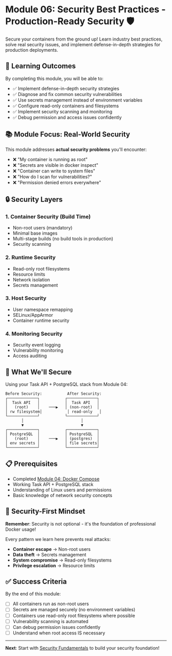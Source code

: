 # Module 06: Security Best Practices - Production-Ready Security 🛡️

Secure your containers from the ground up! Learn industry best practices, solve real security issues, and implement defense-in-depth strategies for production deployments.

## 🎯 Learning Outcomes

By completing this module, you will be able to:

- ✅ Implement defense-in-depth security strategies
- ✅ Diagnose and fix common security vulnerabilities
- ✅ Use secrets management instead of environment variables
- ✅ Configure read-only containers and filesystems
- ✅ Implement security scanning and monitoring
- ✅ Debug permission and access issues confidently

## 📚 Module Focus: Real-World Security

This module addresses **actual security problems** you'll encounter:

- ❌ "My container is running as root"
- ❌ "Secrets are visible in docker inspect"
- ❌ "Container can write to system files"
- ❌ "How do I scan for vulnerabilities?"
- ❌ "Permission denied errors everywhere"

## 🔒 Security Layers

### 1. Container Security (Build Time)

- Non-root users (mandatory)
- Minimal base images
- Multi-stage builds (no build tools in production)
- Security scanning

### 2. Runtime Security

- Read-only root filesystems
- Resource limits
- Network isolation
- Secrets management

### 3. Host Security

- User namespace remapping
- SELinux/AppArmor
- Container runtime security

### 4. Monitoring Security

- Security event logging
- Vulnerability monitoring
- Access auditing

## 🎯 What We'll Secure

Using your Task API + PostgreSQL stack from Module 04:

```
Before Security:           After Security:
┌─────────────┐           ┌─────────────┐
│  Task API   │           │  Task API   │
│   (root)    │    ───▶   │ (non-root)  │
│ rw filesystem│           │ read-only   │
└─────────────┘           └─────────────┘
       │                         │
       ▼                         ▼
┌─────────────┐           ┌─────────────┐
│ PostgreSQL  │           │ PostgreSQL  │
│   (root)    │    ───▶   │ (postgres)  │
│ env secrets │           │ file secrets│
└─────────────┘           └─────────────┘
```

## 📋 Prerequisites

- Completed [Module 04: Docker Compose](../04-docker-compose/)
- Working Task API + PostgreSQL stack
- Understanding of Linux users and permissions
- Basic knowledge of network security concepts

## 🚨 Security-First Mindset

**Remember**: Security is not optional - it's the foundation of professional Docker usage!

Every pattern we learn here prevents real attacks:

- **Container escape** → Non-root users
- **Data theft** → Secrets management
- **System compromise** → Read-only filesystems
- **Privilege escalation** → Resource limits

## ✅ Success Criteria

By the end of this module:

- [ ] All containers run as non-root users
- [ ] Secrets are managed securely (no environment variables)
- [ ] Containers use read-only root filesystems where possible
- [ ] Vulnerability scanning is automated
- [ ] Can debug permission issues confidently
- [ ] Understand when root access IS necessary

---

**Next**: Start with [Security Fundamentals](./01-security-fundamentals.md) to build your security foundation!
